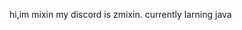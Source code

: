 hi,im mixin
 my discord is  zmixin.
currently larning java
<!---
MIxinWasTaken/MIxinWasTaken is a ✨ special ✨ repository because its `README.md` (this file) appears on your GitHub profile.
You can click the Preview link to take a look at your changes.
--->

